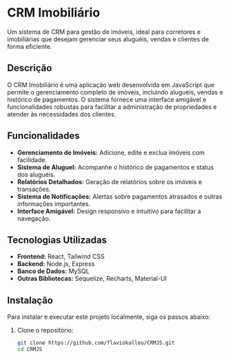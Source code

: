 # CRM Imobiliário

Um sistema de CRM para gestão de imóveis, ideal para corretores e imobiliárias que desejam gerenciar seus aluguéis, vendas e clientes de forma eficiente.

## Descrição

O CRM Imobiliário é uma aplicação web desenvolvida em JavaScript que permite o gerenciamento completo de imóveis, incluindo aluguéis, vendas e histórico de pagamentos. O sistema fornece uma interface amigável e funcionalidades robustas para facilitar a administração de propriedades e atender às necessidades dos clientes.

## Funcionalidades

- **Gerenciamento de Imóveis:** Adicione, edite e exclua imóveis com facilidade.
- **Sistema de Aluguel:** Acompanhe o histórico de pagamentos e status dos aluguéis.
- **Relatórios Detalhados:** Geração de relatórios sobre os imóveis e transações.
- **Sistema de Notificações:** Alertas sobre pagamentos atrasados e outras informações importantes.
- **Interface Amigável:** Design responsivo e intuitivo para facilitar a navegação.

## Tecnologias Utilizadas

- **Frontend:** React, Tailwind CSS
- **Backend:** Node.js, Express
- **Banco de Dados:** MySQL
- **Outras Bibliotecas:** Sequelize, Recharts, Material-UI

## Instalação

Para instalar e executar este projeto localmente, siga os passos abaixo:

1. Clone o repositório:

   ```bash
   git clone https://github.com/flaviokalleu/CRMJS.git
   cd CRMJS
